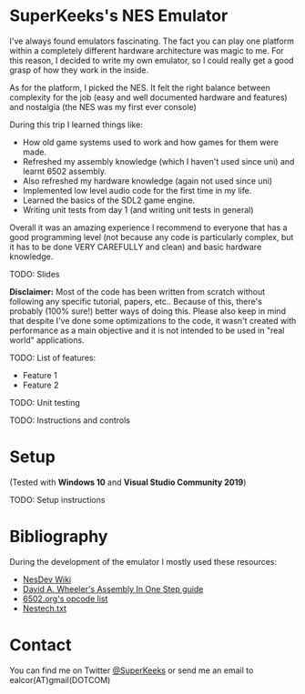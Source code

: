 # SuperKeeks's NES Emulator #

I've always found emulators fascinating. The fact you can play one platform within a completely different hardware architecture was magic to me. For this reason, I decided to write my own emulator, so I could really get a good grasp of how they work in the inside.

As for the platform, I picked the NES. It felt the right balance between complexity for the job (easy and well documented hardware and features) and nostalgia (the NES was my first ever console)

During this trip I learned things like:

* How old game systems used to work and how games for them were made.
* Refreshed my assembly knowledge (which I haven't used since uni) and learnt 6502 assembly.
* Also refreshed my hardware knowledge (again not used since uni)
* Implemented low level audio code for the first time in my life.
* Learned the basics of the SDL2 game engine.
* Writing unit tests from day 1 (and writing unit tests in general)

Overall it was an amazing experience I recommend to everyone that has a good programming level (not because any code is particularly complex, but it has to be done VERY CAREFULLY and clean) and basic hardware knowledge.

TODO: Slides

**Disclaimer:** Most of the code has been written from scratch without following any  specific tutorial, papers, etc.. Because of this, there's probably (100% sure!) better ways of doing this. Please also keep in mind that despite I've done some optimizations to the code, it wasn't created with performance as a main objective and it is not intended to be used in "real world" applications.

TODO: List of features:

* Feature 1
* Feature 2

TODO: Unit testing

TODO: Instructions and controls

# Setup #

(Tested with **Windows 10** and **Visual Studio Community 2019**)

TODO: Setup instructions

# Bibliography #
During the development of the emulator I mostly used these resources:

* [NesDev Wiki](http://wiki.nesdev.com/w/index.php/NES_reference_guide)
* [David A. Wheeler's Assembly In One Step guide](https://dwheeler.com/6502/oneelkruns/asm1step.html)
* [6502.org's opcode list](http://www.6502.org/tutorials/6502opcodes.html)
* [Nestech.txt](https://wiki.nesdev.com/w/index.php/Nestech.txt)

# Contact #
You can find me on Twitter [@SuperKeeks](https://twitter.com/SuperKeeks) or send me an email to ealcor(AT)gmail(DOTCOM)
